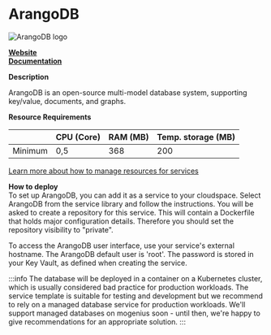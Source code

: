 ﻿# ArangoDB

![ArangoDB logo](https://api.mogenius.com/file/id/b52060f3-1b78-473d-9675-c96f320ceff7)

**[Website](https://arangodb.com/)**  
**[Documentation](https://www.arangodb.com/documentation/)**  

**Description**

ArangoDB is an open-source multi-model database system, supporting key/value, documents, and graphs.

**Resource Requirements**

||CPU (Core)|RAM (MB)  |Temp. storage (MB)|
|--|--|--|--|
| Minimum | 0,5 | 368 | 200 |

[Learn more about how to manage resources for services](./../../development/resources.md)

**How to deploy**  
To set up ArangoDB, you can add it as a service to your cloudspace. Select ArangoDB from the service library and follow the instructions. You will be asked to create a repository for this service. This will contain a Dockerfile that holds major configuration details. Therefore you should set the repository visibility to "private".  

To access the ArangoDB user interface, use your service's external hostname. 
The ArangoDB default user is 'root'. The password is stored in your Key Vault, as defined when creating the service.

:::info
The database will be deployed in a container on a Kubernetes cluster, which is usually considered bad practice for production workloads. The service template is suitable for testing and development but we recommend to rely on a managed database service for production workloads. We'll support managed databases on mogenius soon - until then, we're happy to give recommendations for an appropriate solution.
:::

